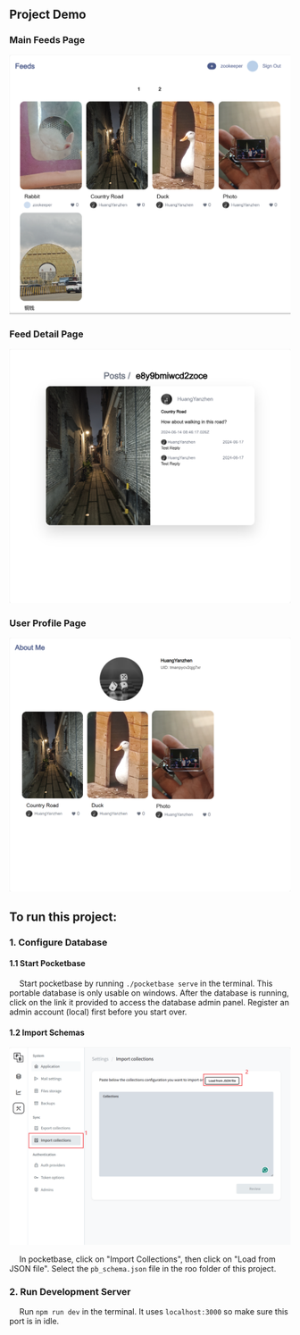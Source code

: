 ## Project Demo
### Main Feeds Page
![alt text](Assets/demoImg/1.png)

### Feed Detail Page
![alt text](Assets/demoImg/2.png)

### User Profile Page
![alt text](Assets/demoImg/3.png)

## To run this project:
### 1. Configure Database

#### 1.1 Start Pocketbase
&emsp; Start pocketbase by running `./pocketbase serve` in the terminal.
This portable database is only usable on windows. After the database is running, click on the link it provided to access the database admin panel. Register an admin account (local) first before you start over.

#### 1.2 Import Schemas
![alt text](Assets/instructions/import_schema.png)

&emsp; In pocketbase, click on "Import Collections", then click on "Load from JSON file". Select the `pb_schema.json` file in the roo folder of this project.

### 2. Run Development Server
&emsp; Run `npm run dev` in the terminal. It uses `localhost:3000` so make sure this port is in idle.
